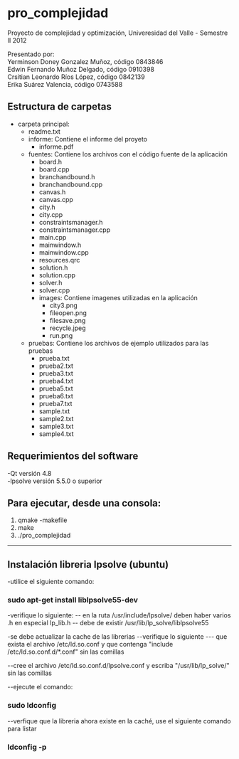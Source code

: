 pro_complejidad
===============

Proyecto de complejidad y optimización, Univeresidad del Valle - Semestre II 2012

Presentado por:  
Yerminson Doney Gonzalez Muñoz, código 0843846  
Edwin Fernando Muñoz Delgado, código 0910398  
Crsitian Leonardo Ríos López, código 0842139  
Erika Suárez Valencia, código 0743588  

Estructura de carpetas
----------------------

* carpeta principal:
	* readme.txt
	*	informe: Contiene el informe del proyeto
		*	informe.pdf
	*	fuentes: Contiene los archivos con el código fuente de la aplicación
		*	board.h
		*	board.cpp
		*	branchandbound.h
		*	branchandbound.cpp
		*	canvas.h
		*	canvas.cpp
		*	city.h
		*	city.cpp
		*	constraintsmanager.h
		*	constraintsmanager.cpp
		*	main.cpp
		*	mainwindow.h
		*	mainwindow.cpp
		*	resources.qrc
		*	solution.h
		*	solution.cpp
		*	solver.h
		*	solver.cpp
		*	images: Contiene imagenes utilizadas en la aplicación
			*	city3.png
			*	fileopen.png
			*	filesave.png
			*	recycle.jpeg
			*	run.png
	*	pruebas: Contiene los archivos de ejemplo utilizados para las pruebas
		*	prueba.txt
		*	prueba2.txt
		*	prueba3.txt
		*	prueba4.txt
		*	prueba5.txt
		*	prueba6.txt
		*	prueba7.txt
		*	sample.txt
		*	sample2.txt
		*	sample3.txt
		*	sample4.txt  

Requerimientos del software
---------------------------

-Qt versión 4.8  
-lpsolve versión 5.5.0 o superior  

Para ejecutar, desde una consola:
---------------------------------

1. qmake -makefile
2. make
3. ./pro_complejidad

*************************************************************************************************************

Instalación libreria lpsolve (ubuntu)
-------------------------------------

-utilice el siguiente comando:
### sudo apt-get install liblpsolve55-dev

-verifique lo siguiente:
-- en la ruta /usr/include/lpsolve/ deben haber varios .h en especial lp_lib.h
-- debe de existir /usr/lib/lp_solve/liblpsolve55

-se debe actualizar la cache de las librerias
--verifique lo siguiente
--- que exista el archivo /etc/ld.so.conf y que contenga "include /etc/ld.so.conf.d/*.conf" sin las comillas

--cree el archivo /etc/ld.so.conf.d/lpsolve.conf y escriba "/usr/lib/lp_solve/" sin las comillas

--ejecute el comando:
### sudo ldconfig

--verfique que la libreria ahora existe en la caché, use el siguiente comando para listar
### ldconfig -p
